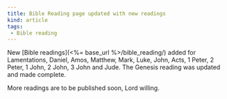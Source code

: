 ```yaml
---
title: Bible Reading page updated with new readings
kind: article
tags:
 - Bible reading
---
```

New [Bible readings](<%= base_url %>/bible_reading/) added for Lamentations, 
Daniel, Amos, Matthew, Mark, Luke, John, Acts, 1 Peter, 2 Peter, 1 John, 2 John, 
3 John and Jude.  The Genesis reading was updated and made complete.

More readings are to be published soon, Lord willing.

